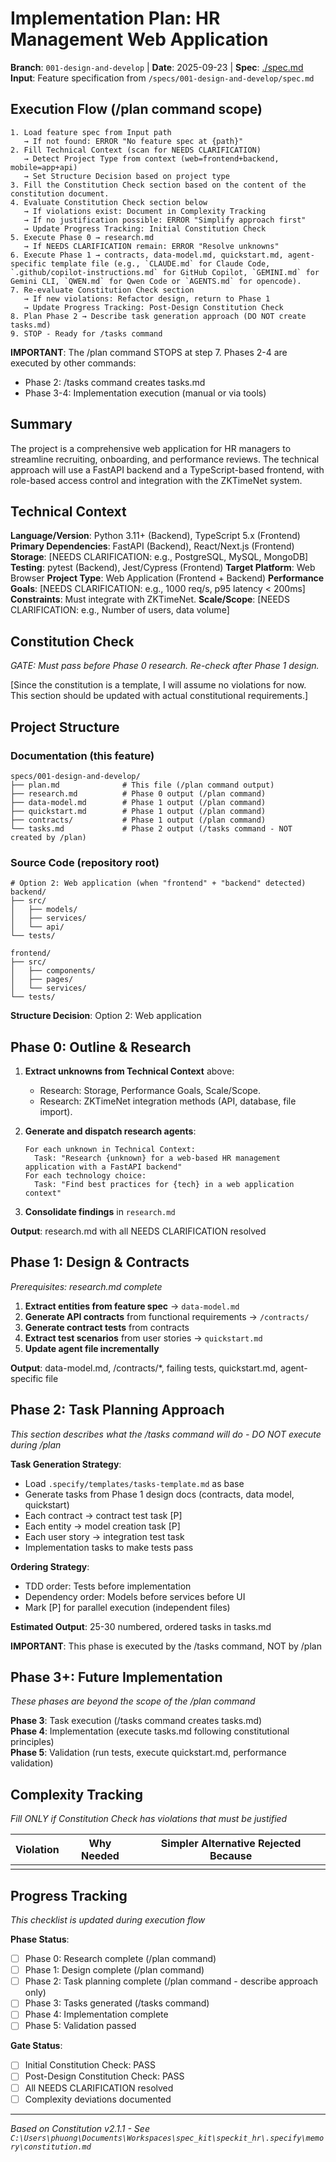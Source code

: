 # Implementation Plan: HR Management Web Application

**Branch**: `001-design-and-develop` | **Date**: 2025-09-23 | **Spec**: [./spec.md](./spec.md)
**Input**: Feature specification from `/specs/001-design-and-develop/spec.md`

## Execution Flow (/plan command scope)
```
1. Load feature spec from Input path
   → If not found: ERROR "No feature spec at {path}"
2. Fill Technical Context (scan for NEEDS CLARIFICATION)
   → Detect Project Type from context (web=frontend+backend, mobile=app+api)
   → Set Structure Decision based on project type
3. Fill the Constitution Check section based on the content of the constitution document.
4. Evaluate Constitution Check section below
   → If violations exist: Document in Complexity Tracking
   → If no justification possible: ERROR "Simplify approach first"
   → Update Progress Tracking: Initial Constitution Check
5. Execute Phase 0 → research.md
   → If NEEDS CLARIFICATION remain: ERROR "Resolve unknowns"
6. Execute Phase 1 → contracts, data-model.md, quickstart.md, agent-specific template file (e.g., `CLAUDE.md` for Claude Code, `.github/copilot-instructions.md` for GitHub Copilot, `GEMINI.md` for Gemini CLI, `QWEN.md` for Qwen Code or `AGENTS.md` for opencode).
7. Re-evaluate Constitution Check section
   → If new violations: Refactor design, return to Phase 1
   → Update Progress Tracking: Post-Design Constitution Check
8. Plan Phase 2 → Describe task generation approach (DO NOT create tasks.md)
9. STOP - Ready for /tasks command
```

**IMPORTANT**: The /plan command STOPS at step 7. Phases 2-4 are executed by other commands:
- Phase 2: /tasks command creates tasks.md
- Phase 3-4: Implementation execution (manual or via tools)

## Summary
The project is a comprehensive web application for HR managers to streamline recruiting, onboarding, and performance reviews. The technical approach will use a FastAPI backend and a TypeScript-based frontend, with role-based access control and integration with the ZKTimeNet system.

## Technical Context
**Language/Version**: Python 3.11+ (Backend), TypeScript 5.x (Frontend)
**Primary Dependencies**: FastAPI (Backend), React/Next.js (Frontend)
**Storage**: [NEEDS CLARIFICATION: e.g., PostgreSQL, MySQL, MongoDB]
**Testing**: pytest (Backend), Jest/Cypress (Frontend)
**Target Platform**: Web Browser
**Project Type**: Web Application (Frontend + Backend)
**Performance Goals**: [NEEDS CLARIFICATION: e.g., 1000 req/s, p95 latency < 200ms]
**Constraints**: Must integrate with ZKTimeNet.
**Scale/Scope**: [NEEDS CLARIFICATION: e.g., Number of users, data volume]

## Constitution Check
*GATE: Must pass before Phase 0 research. Re-check after Phase 1 design.*

[Since the constitution is a template, I will assume no violations for now. This section should be updated with actual constitutional requirements.]

## Project Structure

### Documentation (this feature)
```
specs/001-design-and-develop/
├── plan.md              # This file (/plan command output)
├── research.md          # Phase 0 output (/plan command)
├── data-model.md        # Phase 1 output (/plan command)
├── quickstart.md        # Phase 1 output (/plan command)
├── contracts/           # Phase 1 output (/plan command)
└── tasks.md             # Phase 2 output (/tasks command - NOT created by /plan)
```

### Source Code (repository root)
```
# Option 2: Web application (when "frontend" + "backend" detected)
backend/
├── src/
│   ├── models/
│   ├── services/
│   └── api/
└── tests/

frontend/
├── src/
│   ├── components/
│   ├── pages/
│   └── services/
└── tests/
```

**Structure Decision**: Option 2: Web application

## Phase 0: Outline & Research
1. **Extract unknowns from Technical Context** above:
   - Research: Storage, Performance Goals, Scale/Scope.
   - Research: ZKTimeNet integration methods (API, database, file import).

2. **Generate and dispatch research agents**:
   ```
   For each unknown in Technical Context:
     Task: "Research {unknown} for a web-based HR management application with a FastAPI backend"
   For each technology choice:
     Task: "Find best practices for {tech} in a web application context"
   ```

3. **Consolidate findings** in `research.md`

**Output**: research.md with all NEEDS CLARIFICATION resolved

## Phase 1: Design & Contracts
*Prerequisites: research.md complete*

1. **Extract entities from feature spec** → `data-model.md`
2. **Generate API contracts** from functional requirements → `/contracts/`
3. **Generate contract tests** from contracts
4. **Extract test scenarios** from user stories → `quickstart.md`
5. **Update agent file incrementally**

**Output**: data-model.md, /contracts/*, failing tests, quickstart.md, agent-specific file

## Phase 2: Task Planning Approach
*This section describes what the /tasks command will do - DO NOT execute during /plan*

**Task Generation Strategy**:
- Load `.specify/templates/tasks-template.md` as base
- Generate tasks from Phase 1 design docs (contracts, data model, quickstart)
- Each contract → contract test task [P]
- Each entity → model creation task [P] 
- Each user story → integration test task
- Implementation tasks to make tests pass

**Ordering Strategy**:
- TDD order: Tests before implementation 
- Dependency order: Models before services before UI
- Mark [P] for parallel execution (independent files)

**Estimated Output**: 25-30 numbered, ordered tasks in tasks.md

**IMPORTANT**: This phase is executed by the /tasks command, NOT by /plan

## Phase 3+: Future Implementation
*These phases are beyond the scope of the /plan command*

**Phase 3**: Task execution (/tasks command creates tasks.md)  
**Phase 4**: Implementation (execute tasks.md following constitutional principles)  
**Phase 5**: Validation (run tests, execute quickstart.md, performance validation)

## Complexity Tracking
*Fill ONLY if Constitution Check has violations that must be justified*

| Violation | Why Needed | Simpler Alternative Rejected Because |
|-----------|------------|-------------------------------------|
|           |            |                                     |

## Progress Tracking
*This checklist is updated during execution flow*

**Phase Status**:
- [ ] Phase 0: Research complete (/plan command)
- [ ] Phase 1: Design complete (/plan command)
- [ ] Phase 2: Task planning complete (/plan command - describe approach only)
- [ ] Phase 3: Tasks generated (/tasks command)
- [ ] Phase 4: Implementation complete
- [ ] Phase 5: Validation passed

**Gate Status**:
- [ ] Initial Constitution Check: PASS
- [ ] Post-Design Constitution Check: PASS
- [ ] All NEEDS CLARIFICATION resolved
- [ ] Complexity deviations documented

---
*Based on Constitution v2.1.1 - See `C:\Users\phuong\Documents\Workspaces\spec_kit\speckit_hr\.specify\memory\constitution.md`*